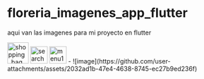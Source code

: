 # floreria_imagenes_app_flutter
aqui van las imagenes para mi proyecto en flutter

<img width="48" alt="shopping_bag" src="https://github.com/user-attachments/assets/fea2a6b1-62a5-4213-87d5-11f126e16856" />
<img width="39" alt="search" src="https://github.com/user-attachments/assets/96c99307-8420-468e-ab10-bfbbadfe4c14" />
<img width="39" alt="menu1" src="https://github.com/user-attachments/assets/58277d91-6e18-4901-a9b0-33fab4918202" />
- ![image](https://github.com/user-attachments/assets/2032ad1b-47e4-4638-8745-ec27b9ed236f)


